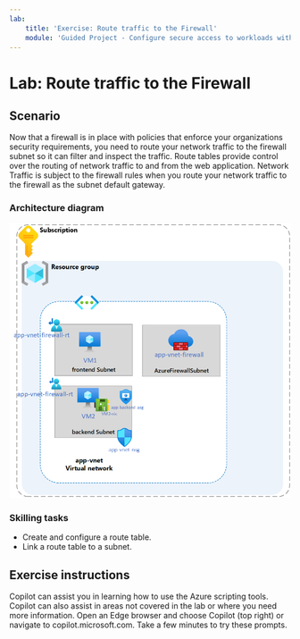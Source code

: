 ```yaml
---
lab:
    title: 'Exercise: Route traffic to the Firewall'
    module: 'Guided Project - Configure secure access to workloads with Azure virtual networking services'
---
```


# Lab: Route traffic to the Firewall

## Scenario

Now that a firewall is in place with policies that enforce your organizations security requirements, you need to route your network traffic to the firewall subnet so it can filter and inspect the traffic. Route tables provide control over the routing of network traffic to and from the web application. Network Traffic is subject to the firewall rules when you route your network traffic to the firewall as the subnet default gateway.

### Architecture diagram

![Diagram that shows one virtual network with a firewall and route table.](../Media/task-3.png)

### Skilling tasks

- Create and configure a route table.
- Link a route table to a subnet.
  
## Exercise instructions

Copilot can assist you in learning how to use the Azure scripting tools. Copilot can also assist in areas not covered in the lab or where you need more information. Open an Edge browser and choose Copilot (top right) or navigate to copilot.microsoft.com. Take a few minutes to try these prompts.
